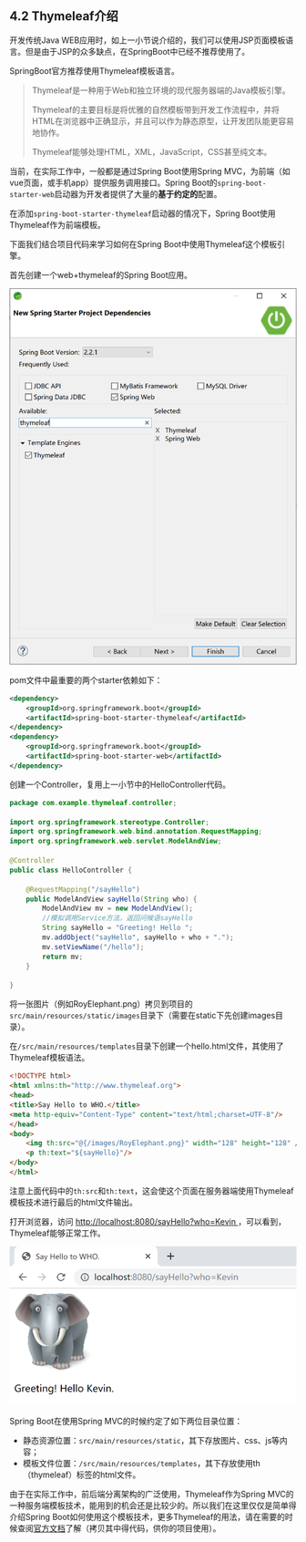 ## 4.2 Thymeleaf介绍

开发传统Java WEB应用时，如上一小节说介绍的，我们可以使用JSP页面模板语言。但是由于JSP的众多缺点，在SpringBoot中已经不推荐使用了。

SpringBoot官方推荐使用Thymeleaf模板语言。

> Thymeleaf是一种用于Web和独立环境的现代服务器端的Java模板引擎。
>
> Thymeleaf的主要目标是将优雅的自然模板带到开发工作流程中，并将HTML在浏览器中正确显示，并且可以作为静态原型，让开发团队能更容易地协作。
>
> Thymeleaf能够处理HTML，XML，JavaScript，CSS甚至纯文本。 

当前，在实际工作中，一般都是通过Spring Boot使用Spring MVC，为前端（如vue页面，或手机app）提供服务调用接口。Spring Boot的`spring-boot-starter-web`启动器为开发者提供了大量的**基于约定的**配置。

在添加`spring-boot-starter-thymeleaf`启动器的情况下，Spring Boot使用Thymeleaf作为前端模板。

下面我们结合项目代码来学习如何在Spring Boot中使用Thymeleaf这个模板引擎。

首先创建一个web+thymeleaf的Spring Boot应用。

![image-20191121214510576](images/image-20191121214510576.png)

pom文件中最重要的两个starter依赖如下：

```xml
<dependency>
    <groupId>org.springframework.boot</groupId>
    <artifactId>spring-boot-starter-thymeleaf</artifactId>
</dependency>
<dependency>
    <groupId>org.springframework.boot</groupId>
    <artifactId>spring-boot-starter-web</artifactId>
</dependency>
```

创建一个Controller，复用上一小节中的HelloController代码。

```java
package com.example.thymeleaf.controller;

import org.springframework.stereotype.Controller;
import org.springframework.web.bind.annotation.RequestMapping;
import org.springframework.web.servlet.ModelAndView;

@Controller
public class HelloController {
	
	@RequestMapping("/sayHello")
	public ModelAndView sayHello(String who) {
		ModelAndView mv = new ModelAndView();
		//模拟调用Service方法，返回问候语sayHello
		String sayHello = "Greeting! Hello ";
		mv.addObject("sayHello", sayHello + who + ".");
		mv.setViewName("/hello");
		return mv;
	}

}
```

将一张图片（例如RoyElephant.png）拷贝到项目的`src/main/resources/static/images`目录下（需要在static下先创建images目录）。

在`/src/main/resources/templates`目录下创建一个hello.html文件，其使用了Thymeleaf模板语法。

```html
<!DOCTYPE html>
<html xmlns:th="http://www.thymeleaf.org">
<head>
<title>Say Hello to WHO.</title>
<meta http-equiv="Content-Type" content="text/html;charset=UTF-8"/>
</head>
<body>
	<img th:src="@{/images/RoyElephant.png}" width="128" height="128" />
	<p th:text="${sayHello}"/>
</body>
</html>
```

注意上面代码中的`th:src`和`th:text`，这会使这个页面在服务器端使用Thymeleaf模板技术进行最后的html文件输出。

打开浏览器，访问 [ http://localhost:8080/sayHello?who=Kevin ]( http://localhost:8080/sayHello?who=Kevin ) ，可以看到，Thymeleaf能够正常工作。

![image-20191121221249527](images/image-20191121221249527.png)

Spring Boot在使用Spring MVC的时候约定了如下两位目录位置：

- 静态资源位置：`src/main/resources/static`，其下存放图片、css、js等内容；
- 模板文件位置：`/src/main/resources/templates`，其下存放使用th（thymeleaf）标签的html文件。

由于在实际工作中，前后端分离架构的广泛使用，Thymeleaf作为Spring MVC的一种服务端模板技术，能用到的机会还是比较少的。所以我们在这里仅仅是简单得介绍Spring Boot如何使用这个模板技术，更多Thymeleaf的用法，请在需要的时候查阅[官方文档](https://www.thymeleaf.org/doc/tutorials/3.0/usingthymeleaf.html)了解（拷贝其中得代码，供你的项目使用）。